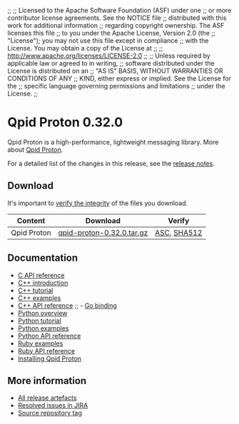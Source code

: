 ;;
;; Licensed to the Apache Software Foundation (ASF) under one
;; or more contributor license agreements.  See the NOTICE file
;; distributed with this work for additional information
;; regarding copyright ownership.  The ASF licenses this file
;; to you under the Apache License, Version 2.0 (the
;; "License"); you may not use this file except in compliance
;; with the License.  You may obtain a copy of the License at
;;
;;   http://www.apache.org/licenses/LICENSE-2.0
;;
;; Unless required by applicable law or agreed to in writing,
;; software distributed under the License is distributed on an
;; "AS IS" BASIS, WITHOUT WARRANTIES OR CONDITIONS OF ANY
;; KIND, either express or implied.  See the License for the
;; specific language governing permissions and limitations
;; under the License.
;;

# Qpid Proton 0.32.0

Qpid Proton is a high-performance, lightweight messaging library. More
about [Qpid Proton]({{site_url}}/proton/index.html).

For a detailed list of the changes in this release, see the [release
notes](release-notes.html).

## Download

It's important to [verify the
integrity]({{site_url}}/download.html#verify-what-you-download) of
the files you download.

| Content | Download | Verify |
|---------|----------|--------|
| Qpid Proton | [qpid-proton-0.32.0.tar.gz](http://archive.apache.org/dist/qpid/proton/0.32.0/qpid-proton-0.32.0.tar.gz) | [ASC](https://archive.apache.org/dist/qpid/proton/0.32.0/qpid-proton-0.32.0.tar.gz.asc), [SHA512](https://archive.apache.org/dist/qpid/proton/0.32.0/qpid-proton-0.32.0.tar.gz.sha512) |

## Documentation


<div class="two-column" markdown="1">

 - [C API reference](proton/c/api/files.html)
 - [C++ introduction](proton/cpp/api/index.html)
 - [C++ tutorial](proton/cpp/api/tutorial_page.html)
 - [C++ examples](proton/cpp/examples/index.html)
 - [C++ API reference](proton/cpp/api/annotated.html)
;; - [Go binding](https://github.com/apache/qpid-proton/tree/master/proton-c/bindings/go/README.md)
 - [Python overview](proton/python/docs/overview.html)
 - [Python tutorial](proton/python/docs/tutorial.html)
 - [Python examples](proton/python/examples/index.html)
 - [Python API reference](proton/python/docs/index.html#modules)
 - [Ruby examples](proton/ruby/examples/index.html)
 - [Ruby API reference](proton/ruby/api/index.html)
 - [Installing Qpid Proton](https://gitbox.apache.org/repos/asf?p=qpid-proton.git;a=blob;f=INSTALL.md;hb=0.32.0)

</div>


## More information

 - [All release artefacts](http://archive.apache.org/dist/qpid/proton/0.32.0)
 - [Resolved issues in JIRA](https://issues.apache.org/jira/issues/?jql=project+%3D+PROTON+AND+fixVersion+%3D+%27proton-c-0.32.0%27+AND+resolution+%3D+%27fixed%27+ORDER+BY+priority+DESC)
 - [Source repository tag](https://gitbox.apache.org/repos/asf?p=qpid-proton.git;a=tag;h=0.32.0)

<script type="text/javascript">
  _deferredFunctions.push(function() {
      if ("0.32.0" === "{{current_proton_release}}") {
          _modifyCurrentReleaseLinks();
      }
  });
</script>